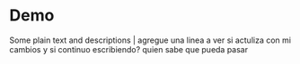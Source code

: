 # Demo 

Some plain text and descriptions | agregue una linea
 a ver si actuliza con mi cambios
 y si continuo escribiendo? quien sabe que pueda pasar
